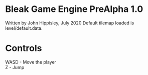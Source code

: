 # Bleak Game Engine PreAlpha 1.0
Written by John Hippisley, July 2020
Default tilemap loaded is level/default.data.

# Controls
WASD	- Move the player<br />
Z		- Jump<br />
